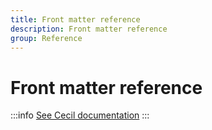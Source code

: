 ```yaml
---
title: Front matter reference
description: Front matter reference
group: Reference
---
```

# Front matter reference

:::info
[See Cecil documentation](https://cecil.app/documentation/content/#variables)
:::
